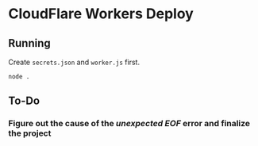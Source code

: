 # CloudFlare Workers Deploy

## Running

Create `secrets.json` and `worker.js` first.

`node .`

## To-Do

### Figure out the cause of the *unexpected EOF* error and finalize the project

